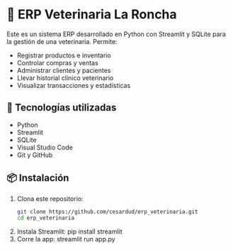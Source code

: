 # 🐾 ERP Veterinaria La Roncha

Este es un sistema ERP desarrollado en Python con Streamlit y SQLite para la gestión de una veterinaria. Permite:

- Registrar productos e inventario
- Controlar compras y ventas
- Administrar clientes y pacientes
- Llevar historial clínico veterinario
- Visualizar transacciones y estadísticas

## 🚀 Tecnologías utilizadas

- Python
- Streamlit
- SQLite
- Visual Studio Code
- Git y GitHub

## 📦 Instalación

1. Clona este repositorio:
   ```bash
   git clone https://github.com/cesardud/erp_veterinaria.git
   cd erp_veterinaria
2. Instala Streamlit:
    pip install streamlit
3. Corre la app:
    streamlit run app.py

